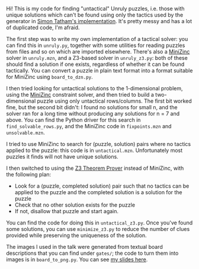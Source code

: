 Hi! This is my code for finding "untactical" Unruly puzzles, i.e. those with unique solutions which can't be found using only the tactics used by the generator in [Simon Tatham's implementation](https://www.chiark.greenend.org.uk/~sgtatham/puzzles/js/unruly.html). It's pretty messy and has a lot of duplicated code, I'm afraid.

The first step was to write my own implementation of a tactical solver: you can find this in `unruly.py`, together with some utilities for reading puzzles from files and so on which are imported elsewhere. There's also a [MiniZinc](https://minizinc.org/) solver in `unruly.mzn`, and a Z3-based solver in `unruly_z3.py`: both of these should find a solution if one exists, regardless of whether it can be found tactically. You can convert a puzzle in plain text format into a format suitable for MiniZinc using `board_to_dzn.py`.

I then tried looking for untactical solutions to the 1-dimensional problem, using the [MiniZinc](https://www.minizinc.org/) constraint solver, and then tried to build a two-dimensional puzzle using only untactical rows/columns. The first bit worked fine, but the second bit didn't: I found no solutions for small n, and the solver ran for a long time without producing any solutions for n = 7 and above. You can find the Python driver for this search in `find_solvable_rows.py`, and the MiniZinc code in `fixpoints.mzn` and `unsolvable.mzn`.

I tried to use MiniZinc to search for (puzzle, solution) pairs where no tactics applied to the puzzle: this code is in `untactical.mzn`. Unfortunately most puzzles it finds will not have unique solutions.

I then switched to using the [Z3 Theorem Prover](https://github.com/Z3Prover/z3) instead of MiniZinc, with the following plan:
 - Look for a (puzzle, completed solution) pair such that no tactics can be applied to the puzzle and the completed solution is a solution for the puzzle
 - Check that no other solution exists for the puzzle
 - If not, disallow that puzzle and start again.

You can find the code for doing this in `untactical_z3.py`. Once you've found some solutions, you can use `minimize_z3.py` to reduce the number of clues provided while preserving the uniqueness of the solution.

The images I used in the talk were generated from textual board descriptions that you can find under `gates/`; the code to turn them into images is in `board_to_png.py`. You can see [my slides here](https://docs.google.com/presentation/d/1sKVxpxUiWvyh6OOCqEk4slcyN0_3X2VQzIORVEKRzcU/edit?usp=sharing).